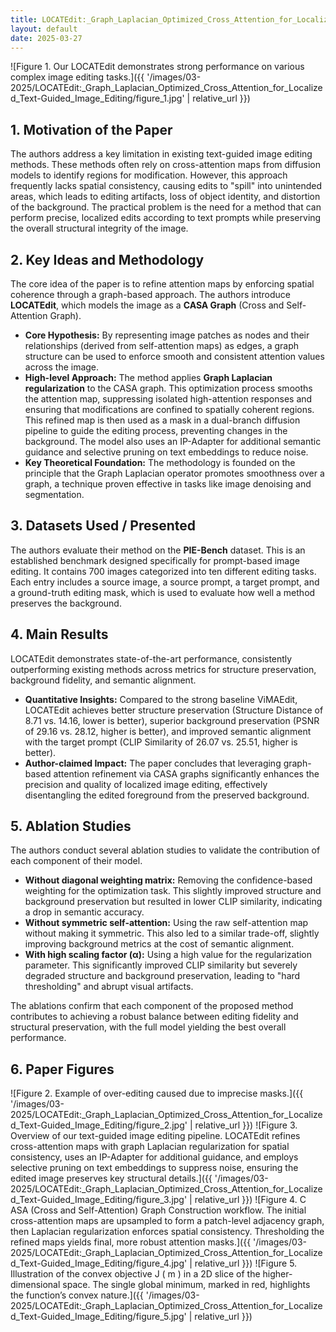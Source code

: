 ```yaml
---
title: LOCATEdit:_Graph_Laplacian_Optimized_Cross_Attention_for_Localized_Text-Guided_Image_Editing
layout: default
date: 2025-03-27
---
```

![Figure 1. Our LOCATEdit demonstrates strong performance on various complex image editing tasks.]({{ '/images/03-2025/LOCATEdit:_Graph_Laplacian_Optimized_Cross_Attention_for_Localized_Text-Guided_Image_Editing/figure_1.jpg' | relative_url }})
## 1. Motivation of the Paper
The authors address a key limitation in existing text-guided image editing methods. These methods often rely on cross-attention maps from diffusion models to identify regions for modification. However, this approach frequently lacks spatial consistency, causing edits to "spill" into unintended areas, which leads to editing artifacts, loss of object identity, and distortion of the background. The practical problem is the need for a method that can perform precise, localized edits according to text prompts while preserving the overall structural integrity of the image.

## 2. Key Ideas and Methodology
The core idea of the paper is to refine attention maps by enforcing spatial coherence through a graph-based approach. The authors introduce **LOCATEdit**, which models the image as a **CASA Graph** (Cross and Self-Attention Graph).

-   **Core Hypothesis:** By representing image patches as nodes and their relationships (derived from self-attention maps) as edges, a graph structure can be used to enforce smooth and consistent attention values across the image.
-   **High-level Approach:** The method applies **Graph Laplacian regularization** to the CASA graph. This optimization process smooths the attention map, suppressing isolated high-attention responses and ensuring that modifications are confined to spatially coherent regions. This refined map is then used as a mask in a dual-branch diffusion pipeline to guide the editing process, preventing changes in the background. The model also uses an IP-Adapter for additional semantic guidance and selective pruning on text embeddings to reduce noise.
-   **Key Theoretical Foundation:** The methodology is founded on the principle that the Graph Laplacian operator promotes smoothness over a graph, a technique proven effective in tasks like image denoising and segmentation.

## 3. Datasets Used / Presented
The authors evaluate their method on the **PIE-Bench** dataset. This is an established benchmark designed specifically for prompt-based image editing. It contains 700 images categorized into ten different editing tasks. Each entry includes a source image, a source prompt, a target prompt, and a ground-truth editing mask, which is used to evaluate how well a method preserves the background.

## 4. Main Results
LOCATEdit demonstrates state-of-the-art performance, consistently outperforming existing methods across metrics for structure preservation, background fidelity, and semantic alignment.

-   **Quantitative Insights:** Compared to the strong baseline ViMAEdit, LOCATEdit achieves better structure preservation (Structure Distance of 8.71 vs. 14.16, lower is better), superior background preservation (PSNR of 29.16 vs. 28.12, higher is better), and improved semantic alignment with the target prompt (CLIP Similarity of 26.07 vs. 25.51, higher is better).
-   **Author-claimed Impact:** The paper concludes that leveraging graph-based attention refinement via CASA graphs significantly enhances the precision and quality of localized image editing, effectively disentangling the edited foreground from the preserved background.

## 5. Ablation Studies
The authors conduct several ablation studies to validate the contribution of each component of their model.

-   **Without diagonal weighting matrix:** Removing the confidence-based weighting for the optimization task. This slightly improved structure and background preservation but resulted in lower CLIP similarity, indicating a drop in semantic accuracy.
-   **Without symmetric self-attention:** Using the raw self-attention map without making it symmetric. This also led to a similar trade-off, slightly improving background metrics at the cost of semantic alignment.
-   **With high scaling factor (α):** Using a high value for the regularization parameter. This significantly improved CLIP similarity but severely degraded structure and background preservation, leading to "hard thresholding" and abrupt visual artifacts.

The ablations confirm that each component of the proposed method contributes to achieving a robust balance between editing fidelity and structural preservation, with the full model yielding the best overall performance.

## 6. Paper Figures
![Figure 2. Example of over-editing caused due to imprecise masks.]({{ '/images/03-2025/LOCATEdit:_Graph_Laplacian_Optimized_Cross_Attention_for_Localized_Text-Guided_Image_Editing/figure_2.jpg' | relative_url }})
![Figure 3. Overview of our text-guided image editing pipeline. LOCATEdit refines cross-attention maps with graph Laplacian regularization for spatial consistency, uses an IP-Adapter for additional guidance, and employs selective pruning on text embeddings to suppress noise, ensuring the edited image preserves key structural details.]({{ '/images/03-2025/LOCATEdit:_Graph_Laplacian_Optimized_Cross_Attention_for_Localized_Text-Guided_Image_Editing/figure_3.jpg' | relative_url }})
![Figure 4. C ASA (Cross and Self-Attention) Graph Construction workflow. The initial cross-attention maps are upsampled to form a patch-level adjacency graph, then Laplacian regularization enforces spatial consistency. Thresholding the refined maps yields final, more robust attention masks.]({{ '/images/03-2025/LOCATEdit:_Graph_Laplacian_Optimized_Cross_Attention_for_Localized_Text-Guided_Image_Editing/figure_4.jpg' | relative_url }})
![Figure 5. Illustration of the convex objective J ( m ) in a 2D slice of the higher-dimensional space. The single global minimum, marked in red, highlights the function’s convex nature.]({{ '/images/03-2025/LOCATEdit:_Graph_Laplacian_Optimized_Cross_Attention_for_Localized_Text-Guided_Image_Editing/figure_5.jpg' | relative_url }})
